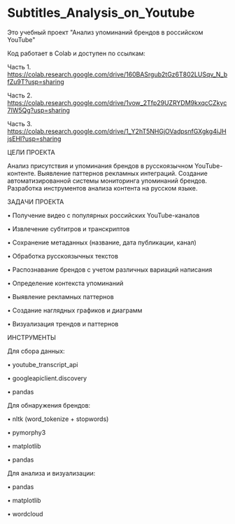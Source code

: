 # Subtitles_Analysis_on_Youtube
Это учебный проект "Анализ упоминаний брендов в российском YouTube"

Код работает в Colab и доступен по ссылкам:

Часть 1. https://colab.research.google.com/drive/160BASrgub2tGz6T802LUSqv_N_bfZu9T?usp=sharing

Часть 2. https://colab.research.google.com/drive/1vow_2Tfp29UZRYDM9kxqcCZkyc7IW5Qg?usp=sharing

Часть 3. https://colab.research.google.com/drive/1_Y2hT5NHGjOVadpsnfGXgkg4iJHjsEHI?usp=sharing

ЦЕЛИ ПРОЕКТА

Анализ присутствия и упоминания брендов в русскоязычном YouTube-контенте. Выявление паттернов рекламных интеграций. Создание автоматизированной системы мониторинга упоминаний брендов. Разработка инструментов анализа контента на русском языке.

ЗАДАЧИ ПРОЕКТА

•	Получение видео с популярных российских YouTube-каналов

•	Извлечение субтитров и транскриптов

•	Сохранение метаданных (название, дата публикации, канал)

•	Обработка русскоязычных текстов

•	Распознавание брендов с учетом различных вариаций написания

•	Определение контекста упоминаний

•	Выявление рекламных паттернов

•	Создание наглядных графиков и диаграмм

•	Визуализация трендов и паттернов

ИНСТРУМЕНТЫ

Для сбора данных:

•	youtube_transcript_api

•	googleapiclient.discovery

•	pandas

Для обнаружения брендов:

•	nltk (word_tokenize + stopwords)

•	pymorphy3

•	matplotlib

•	pandas

Для анализа и визуализации:

•	pandas

•	matplotlib

•	wordcloud

